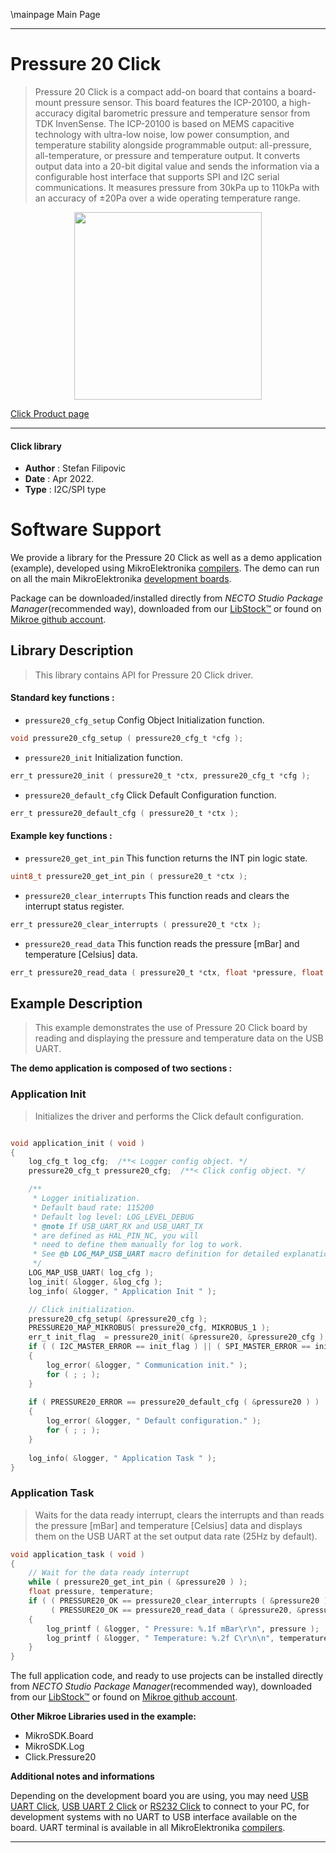 \mainpage Main Page

---
# Pressure 20 Click

> Pressure 20 Click is a compact add-on board that contains a board-mount pressure sensor. This board features the ICP-20100, a high-accuracy digital barometric pressure and temperature sensor from TDK InvenSense. The ICP-20100 is based on MEMS capacitive technology with ultra-low noise, low power consumption, and temperature stability alongside programmable output: all-pressure, all-temperature, or pressure and temperature output. It converts output data into a 20-bit digital value and sends the information via a configurable host interface that supports SPI and I2C serial communications. It measures pressure from 30kPa up to 110kPa with an accuracy of ±20Pa over a wide operating temperature range.

<p align="center">
  <img src="https://download.mikroe.com/images/click_for_ide/pressure20_click.png" height=300px>
</p>

[Click Product page](https://www.mikroe.com/pressure-20-click)

---


#### Click library

- **Author**        : Stefan Filipovic
- **Date**          : Apr 2022.
- **Type**          : I2C/SPI type


# Software Support

We provide a library for the Pressure 20 Click
as well as a demo application (example), developed using MikroElektronika
[compilers](https://www.mikroe.com/necto-studio).
The demo can run on all the main MikroElektronika [development boards](https://www.mikroe.com/development-boards).

Package can be downloaded/installed directly from *NECTO Studio Package Manager*(recommended way), downloaded from our [LibStock&trade;](https://libstock.mikroe.com) or found on [Mikroe github account](https://github.com/MikroElektronika/mikrosdk_click_v2/tree/master/clicks).

## Library Description

> This library contains API for Pressure 20 Click driver.

#### Standard key functions :

- `pressure20_cfg_setup` Config Object Initialization function.
```c
void pressure20_cfg_setup ( pressure20_cfg_t *cfg );
```

- `pressure20_init` Initialization function.
```c
err_t pressure20_init ( pressure20_t *ctx, pressure20_cfg_t *cfg );
```

- `pressure20_default_cfg` Click Default Configuration function.
```c
err_t pressure20_default_cfg ( pressure20_t *ctx );
```

#### Example key functions :

- `pressure20_get_int_pin` This function returns the INT pin logic state.
```c
uint8_t pressure20_get_int_pin ( pressure20_t *ctx );
```

- `pressure20_clear_interrupts` This function reads and clears the interrupt status register.
```c
err_t pressure20_clear_interrupts ( pressure20_t *ctx );
```

- `pressure20_read_data` This function reads the pressure [mBar] and temperature [Celsius] data.
```c
err_t pressure20_read_data ( pressure20_t *ctx, float *pressure, float *temperature );
```

## Example Description

> This example demonstrates the use of Pressure 20 Click board by reading and displaying the pressure and temperature data on the USB UART.

**The demo application is composed of two sections :**

### Application Init

> Initializes the driver and performs the Click default configuration.

```c

void application_init ( void )
{
    log_cfg_t log_cfg;  /**< Logger config object. */
    pressure20_cfg_t pressure20_cfg;  /**< Click config object. */

    /** 
     * Logger initialization.
     * Default baud rate: 115200
     * Default log level: LOG_LEVEL_DEBUG
     * @note If USB_UART_RX and USB_UART_TX 
     * are defined as HAL_PIN_NC, you will 
     * need to define them manually for log to work. 
     * See @b LOG_MAP_USB_UART macro definition for detailed explanation.
     */
    LOG_MAP_USB_UART( log_cfg );
    log_init( &logger, &log_cfg );
    log_info( &logger, " Application Init " );

    // Click initialization.
    pressure20_cfg_setup( &pressure20_cfg );
    PRESSURE20_MAP_MIKROBUS( pressure20_cfg, MIKROBUS_1 );
    err_t init_flag  = pressure20_init( &pressure20, &pressure20_cfg );
    if ( ( I2C_MASTER_ERROR == init_flag ) || ( SPI_MASTER_ERROR == init_flag ) )
    {
        log_error( &logger, " Communication init." );
        for ( ; ; );
    }
    
    if ( PRESSURE20_ERROR == pressure20_default_cfg ( &pressure20 ) )
    {
        log_error( &logger, " Default configuration." );
        for ( ; ; );
    }
    
    log_info( &logger, " Application Task " );
}

```

### Application Task

> Waits for the data ready interrupt, clears the interrupts and than reads
the pressure [mBar] and temperature [Celsius] data and displays them on the USB UART
at the set output data rate (25Hz by default).

```c
void application_task ( void )
{
    // Wait for the data ready interrupt
    while ( pressure20_get_int_pin ( &pressure20 ) );
    float pressure, temperature;
    if ( ( PRESSURE20_OK == pressure20_clear_interrupts ( &pressure20 ) ) &&
         ( PRESSURE20_OK == pressure20_read_data ( &pressure20, &pressure, &temperature ) ) )
    {
        log_printf ( &logger, " Pressure: %.1f mBar\r\n", pressure );
        log_printf ( &logger, " Temperature: %.2f C\r\n\n", temperature );
    }
}
```

The full application code, and ready to use projects can be installed directly from *NECTO Studio Package Manager*(recommended way), downloaded from our [LibStock&trade;](https://libstock.mikroe.com) or found on [Mikroe github account](https://github.com/MikroElektronika/mikrosdk_click_v2/tree/master/clicks).

**Other Mikroe Libraries used in the example:**

- MikroSDK.Board
- MikroSDK.Log
- Click.Pressure20

**Additional notes and informations**

Depending on the development board you are using, you may need
[USB UART Click](https://www.mikroe.com/usb-uart-click),
[USB UART 2 Click](https://www.mikroe.com/usb-uart-2-click) or
[RS232 Click](https://www.mikroe.com/rs232-click) to connect to your PC, for
development systems with no UART to USB interface available on the board. UART
terminal is available in all MikroElektronika
[compilers](https://shop.mikroe.com/compilers).

---
